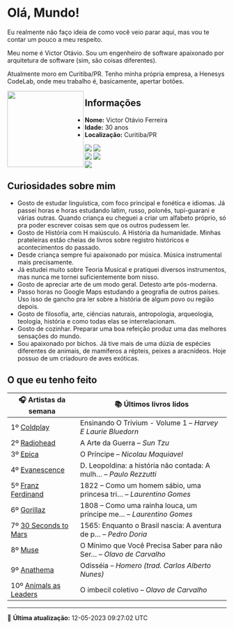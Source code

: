 # Olá, Mundo!

Eu realmente não faço ideia de como você veio parar aqui, mas vou te contar um pouco a meu respeito.

Meu nome é Victor Otávio. Sou um engenheiro de software apaixonado por arquitetura de software (sim, são coisas diferentes).

Atualmente moro em Curitiba/PR. Tenho minha própria empresa, a Henesys CodeLab, onde meu trabalho é, basicamente, apertar botões.

<img align="left" src="https://github.com/vctrtvfrrr/vctrtvfrrr/raw/master/octocat.png" alt="" width="175" />

## Informações

- **Nome:** Victor Otávio Ferreira
- **Idade:** 30 anos
- **Localização:** Curitiba/PR

[![](https://img.shields.io/badge/LinkedIn-victorotavio-blue)](https://www.linkedin.com/in/victorotavio/) [![](https://img.shields.io/badge/Twitter-@vctrtvfrrr-blue)](https://twitter.com/vctrtvfrrr)  
[![](https://img.shields.io/badge/GitHub-vctrtvfrrr-24292e)](https://github.com/vctrtvfrrr) [![](https://img.shields.io/badge/GitLab-vctrtvfrrr-ec5d16)](https://gitlab.com/vctrtvfrrr)  
[![](https://img.shields.io/badge/Email-victor@otavioferreira.com.br-red)](mailto:victor@otavioferreira.com.br)  

## Curiosidades sobre mim

-   Gosto de estudar linguística, com foco principal e fonética e idiomas. Já passei horas e horas estudando latim, russo, polonês, tupi-guarani e várias outras. Quando criança eu cheguei a criar um alfabeto próprio, só pra poder escrever coisas sem que os outros pudessem ler.
-   Gosto de História com H maiúsculo. A História da humanidade. Minhas prateleiras estão cheias de livros sobre registro históricos e acontecimentos do passado.
-   Desde criança sempre fui apaixonado por música. Música instrumental mais precisamente.
-   Já estudei muito sobre Teoria Musical e pratiquei diversos instrumentos, mas nunca me tornei suficientemente bom nisso.
-   Gosto de apreciar arte de um modo geral. Detesto arte pós-moderna.
-   Passo horas no Google Maps estudando a geografia de outros países. Uso isso de gancho pra ler sobre a história de algum povo ou região depois.
-   Gosto de filosofia, arte, ciências naturais, antropologia, arqueologia, teologia, história e como todas elas se interrelacionam.
-   Gosto de cozinhar. Preparar uma boa refeição produz uma das melhores sensações do mundo.
-   Sou apaixonado por bichos. Já tive mais de uma dúzia de espécies diferentes de animais, de mamiferos a répteis, peixes a aracnídeos. Hoje possuo de um criadouro de aves exóticas.


## O que eu tenho feito

|                         🎧 Artistas da semana                          |                      📚 Últimos livros lidos                      |
|------------------------------------------------------------------------|-------------------------------------------------------------------|
| 1º [Coldplay](https://www.last.fm/music/Coldplay)                      | Ensinando O Trivium - Volume 1	–	_Harvey E Laurie Bluedorn_         |
| 2º [Radiohead](https://www.last.fm/music/Radiohead)                    | A Arte da Guerra	–	_Sun Tzu_                                        |
| 3º [Epica](https://www.last.fm/music/Epica)                            | O Príncipe	–	_Nicolau Maquiavel_                                    |
| 4º [Evanescence](https://www.last.fm/music/Evanescence)                | D. Leopoldina: a história não contada: A mulh…	–	_Paulo Rezzutti_   |
| 5º [Franz Ferdinand](https://www.last.fm/music/Franz+Ferdinand)        | 1822 – Como um homem sábio, uma princesa tri…	–	_Laurentino Gomes_  |
| 6º [Gorillaz](https://www.last.fm/music/Gorillaz)                      | 1808 – Como uma rainha louca, um príncipe me…	–	_Laurentino Gomes_  |
| 7º [30 Seconds to Mars](https://www.last.fm/music/30+Seconds+to+Mars)  | 1565: Enquanto o Brasil nascia: A aventura de p…	–	_Pedro Doria_    |
| 8º [Muse](https://www.last.fm/music/Muse)                              | O Mínimo que Você Precisa Saber para não Ser…	–	_Olavo de Carvalho_ |
| 9º [Anathema](https://www.last.fm/music/Anathema)                      | Odisséia	–	_Homero (trad. Carlos Alberto Nunes)_                    |
| 10º [Animals as Leaders](https://www.last.fm/music/Animals+as+Leaders) | O imbecil coletivo	–	_Olavo de Carvalho_                            |


---

🚀 **Última atualização:** 12-05-2023 09:27:02 UTC